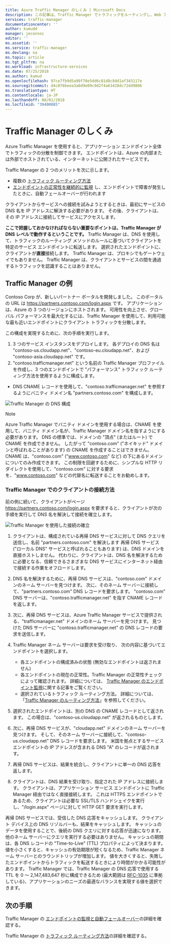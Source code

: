 ```yaml
---
title: Azure Traffic Manager のしくみ | Microsoft Docs
description: この記事は、Traffic Manager でトラフィックをルーティングし、Web アプリケーションの高いパフォーマンスと可用性を実現するしくみを理解するために役立ちます
services: traffic-manager
documentationcenter: ''
author: kumudd
manager: jeconnoc
editor: ''
ms.assetid: ''
ms.service: traffic-manager
ms.devlang: na
ms.topic: article
ms.tgt_pltfrm: na
ms.workload: infrastructure-services
ms.date: 07/25/2018
ms.author: kumud
ms.openlocfilehash: 97ce7fb9d5a99f70e5dd6c81d8c8dd1af343117e
ms.sourcegitcommit: d4c076beea3a8d9e09c9d2f4a63428dc72dd9806
ms.translationtype: HT
ms.contentlocale: ja-JP
ms.lasthandoff: 08/01/2018
ms.locfileid: "39400085"
---
```

# <a name="how-traffic-manager-works"></a>Traffic Manager のしくみ

Azure Traffic Manager を使用すると、アプリケーション エンドポイント全体でトラフィックの分散を制御できます。 エンドポイントは、Azure の内部または外部でホストされている、インターネットに公開されたサービスです。

Traffic Manager の 2 つのメリットを次に示します。

- 複数の [トラフィック ルーティング方法](traffic-manager-routing-methods.md)
- [エンドポイントの正常性を継続的に監視](traffic-manager-monitoring.md) し、エンドポイントで障害が発生したときに、自動フェールオーバーが行われます

クライアントからサービスへの接続を試みようとするときは、最初にサービスの DNS 名を IP アドレスに解決する必要があります。 その後、クライアントは、その IP アドレスに接続してサービスにアクセスします。

**ここで把握しておかなければならない重要なポイントは、Traffic Manager が DNS レベルで動作するということです。**  Traffic Manager は、DNS を使用して、トラフィックのルーティング メソッドのルールに基づいてクライアントを特定のサービス エンドポイントに転送します。 選択されたエンドポイントに、クライアントが**直接**接続します。 Traffic Manager は、プロキシでもゲートウェイでもありません。 Traffic Manager は、クライアントとサービスの間を通過するトラフィックを認識することはありません。

## <a name="traffic-manager-example"></a>Traffic Manager の例

Contoso Corp が、新しいパートナー ポータルを開発しました。 このポータルの URL は https://partners.contoso.com/login.aspx です。 アプリケーションは、Azure の 3 つのリージョンにホストされます。 可用性を向上させ、グローバル パフォーマンスを最大化するには、Traffic Manager を使用して、利用可能な最も近いエンドポイントにクライアント トラフィックを分散します。

この構成を実現するために、次の手順を実行します。

1. 3 つのサービス インスタンスをデプロイします。 各デプロイの DNS 名は "contoso-us.cloudapp.net"、"contoso-eu.cloudapp.net"、および "contoso-asia.cloudapp.net" です。
2. "contoso.trafficmanager.net" という名前の Traffic Manager プロファイルを作成し、3 つのエンドポイントで "パフォーマンス" トラフィック ルーティング方法を使用するように構成します。
* DNS CNAME レコードを使用して、"contoso.trafficmanager.net" を参照するようにバニティ ドメイン名 "partners.contoso.com" を構成します。

![Traffic Manager の DNS 構成][1]

> [!NOTE]
> Azure Traffic Manager でバニティ ドメインを使用する場合は、CNAME を使用して、バニティ ドメイン名が、Traffic Manager ドメイン名を指すようにする必要があります。 DNS の標準では、ドメインの "頂点" (またはルート) で CNAME を作成できません。 したがって "contoso.com" ("ネイキッド" ドメインと呼ばれることがあります) の CNAME を作成することはできません。 CNAME は、"contoso.com" ("www.contoso.com" など) の下にあるドメインについてのみ作成できます。 この制限を回避するために、シンプルな HTTP リダイレクトを使用して、"contoso.com" に対する要求を、"www.contoso.com" などの代替名に転送することをお勧めします。

### <a name="how-clients-connect-using-traffic-manager"></a>Traffic Manager でのクライアントの接続方法

前の例に続いて、クライアントがページ https://partners.contoso.com/login.aspx を要求すると、クライアントが次の手順を実行して DNS 名を解決して接続を確立します。

![Traffic Manager を使用した接続の確立][2]

1. クライアントは、構成されている再帰 DNS サービスに対して DNS クエリを送信し、名前 "partners.contoso.com" を解決します  再帰 DNS サービス ("ローカル DNS" サービスと呼ばれることもあります) は、DNS ドメインを直接ホストしません。 代わりに、クライアントは、DNS 名を解決するために必要となる、信頼できるさまざまな DNS サービスにインターネット経由で接続する作業をオフロードします。
2. DNS 名を解決するために、再帰 DNS サービスは、"contoso.com" ドメインのネーム サーバーを見つけます。 次に、そのネーム サーバーに接続して、"partners.contoso.com" DNS レコードを要求します。 "contoso.com" DNS サーバーは、"contoso.trafficmanager.net" を指す CNAME レコードを返します。
3. 次に、再帰 DNS サービスは、Azure Traffic Manager サービスで提供される、"trafficmanager.net" ドメインのネーム サーバーを見つけます。 見つけた DNS サーバーに "contoso.trafficmanager.net" の DNS レコードの要求を送信します。
4. Traffic Manager ネーム サーバーは要求を受け取り、 次の内容に基づいてエンドポイントを選択します。

    - 各エンドポイントの構成済みの状態 (無効なエンドポイントは返されません)
    - 各エンドポイントの現在の正常性。Traffic Manager の正常性チェックによって確認されます。 詳細については、 [Traffic Manager のエンドポイント監視](traffic-manager-monitoring.md)に関する記事をご覧ください。
    - 選択されているトラフィック ルーティング方法。 詳細については、「[Traffic Manager のルーティング方法](traffic-manager-routing-methods.md)」を参照してください。

5. 選択されたエンドポイントは、別の DNS の CNAME レコードとして返されます。 この場合は、"contoso-us.cloudapp.net" が返されるものとします。
6. 次に、再帰 DNS サービスが、"cloudapp.net" ドメインのネーム サーバーを見つけます。 そして、そのネーム サーバーに接続して、"contoso-us.cloudapp.net" DNS レコードを要求します。 米国を拠点とするサービス エンドポイントの IP アドレスが含まれる DNS "A" のレコードが返されます。
7. 再帰 DNS サービスは、結果を統合し、クライアントに単一の DNS 応答を返します。
8. クライアントは、DNS 結果を受け取り、指定された IP アドレスに接続します。 クライアントは、アプリケーション サービス エンドポイントに Traffic Manager 経由ではなく直接接続します。 これは HTTPS エンドポイントであるため、クライアントは必要な SSL/TLS ハンドシェイクを実行し、"/login.aspx" ページに対して HTTP GET 要求を実行します。

再帰 DNS サービスでは、受信した DNS 応答をキャッシュします。 クライアント デバイス上の DNS リゾルバーも、結果をキャッシュします。 キャッシュのデータを使用することで、後続の DNS クエリに対する応答が迅速になります。他のネーム サーバーにクエリを実行する必要はありません。 キャッシュの期間は、各 DNS レコードの "Time-to-Live" (TTL) プロパティによって決まります。 値を小さくすると、キャッシュの有効期限が短くなるため、Traffic Manager ネーム サーバーとのラウンドトリップが増加します。 値を大きくすると、失敗したエンドポイントからトラフィックを転送するときにより時間がかかる可能性があります。 Traffic Manager では、Traffic Manager の DNS 応答で使用する TTL を 0 ～ 2,147,483,647 秒に構成できるため (最大範囲は [RFC-1035](https://www.ietf.org/rfc/rfc1035.txt) に準拠している)、アプリケーションのニーズの最適なバランスを実現する値を選択できます。


## <a name="next-steps"></a>次の手順

Traffic Manager の [エンドポイントの監視と自動フェールオーバー](traffic-manager-monitoring.md)の詳細を確認する。

Traffic Manager の [トラフィック ルーティング方法](traffic-manager-routing-methods.md)の詳細を確認する。

<!--Image references-->
[1]: ./media/traffic-manager-how-traffic-manager-works/dns-configuration.png
[2]: ./media/traffic-manager-how-traffic-manager-works/flow.png

